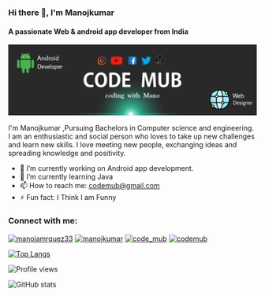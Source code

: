 ### Hi there 👋, I'm Manojkumar
#### A passionate Web & android app developer from India
![A passionate Web & android app developer from India](https://github.com/codemub/codemub/blob/main/github%20banner.jpg)

I'm Manojkumar ,Pursuing Bachelors in Computer science and engineering. I am an enthusiastic and social person who loves 
to take up new challenges and learn new skills. I love meeting new people, exchanging ideas and spreading knowledge and positivity.





- 🔭 I’m currently working on Android app development. 
- 🌱 I’m currently learning Java 
- 📫 How to reach me: codemub@gmail.com 
- ⚡ Fun fact: I Think I am Funny 


<h3 align="left">Connect with me:</h3>
<p align="left">
<a href="https://twitter.com/manojamrquez33" target="blank"><img align="center" src="https://raw.githubusercontent.com/rahuldkjain/github-profile-readme-generator/master/src/images/icons/Social/twitter.svg" alt="manojamrquez33" height="30" width="40" /></a>
<a href="https://fb.com/manojkumar" target="blank"><img align="center" src="https://raw.githubusercontent.com/rahuldkjain/github-profile-readme-generator/master/src/images/icons/Social/facebook.svg" alt="manojkumar" height="30" width="40" /></a>
<a href="https://instagram.com/code_mub" target="blank"><img align="center" src="https://raw.githubusercontent.com/rahuldkjain/github-profile-readme-generator/master/src/images/icons/Social/instagram.svg" alt="code_mub" height="30" width="40" /></a>
<a href="https://www.youtube.com/c/codemub" target="blank"><img align="center" src="https://raw.githubusercontent.com/rahuldkjain/github-profile-readme-generator/master/src/images/icons/Social/youtube.svg" alt="codemub" height="30" width="40" /></a>
</p>



[![Top Langs](https://github-readme-stats.vercel.app/api/top-langs/?username=codemub)](https://github.com/anuraghazra/github-readme-stats)

![Profile views](https://gpvc.arturio.dev/codemub)  


![GitHub stats](https://github-readme-stats.vercel.app/api?username=codemub&show_icons=true)  

